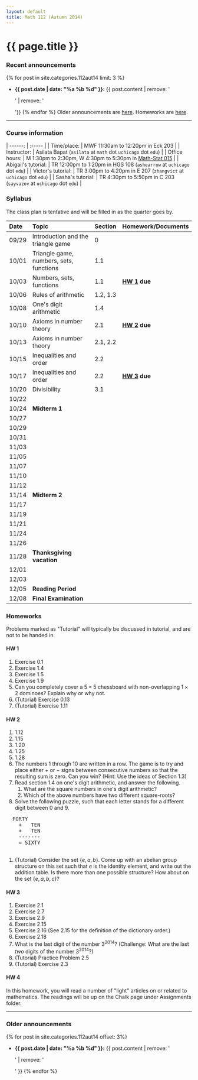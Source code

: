 ```yaml
---
layout: default
title: Math 112 (Autumn 2014)
---
```


# {{ page.title }}

### Recent announcements
{% for post in site.categories.112aut14 limit: 3 %}
* **{{ post.date | date: "%a %b %d" }}:** {{ post.content | remove: '<p>' | remove: '</p>'}}
{% endfor %}
Older announcements are [here](#older-announcements). Homeworks are [here](#homeworks).

----

### Course information

<div class="infotable">

| ------:             | :-----                                                                |
| Time/place:         | MWF 11:30am to 12:20pm in Eck 203                                     |
| Instructor:         | Asilata Bapat (`asilata` at `math` dot `uchicago` dot `edu`)          |
| Office hours:       | M 1:30pm to 2:30pm, W 4:30pm to 5:30pm in [Math-Stat 015][ms]         |
| Abigail's tutorial: | TR 12:00pm to 1:20pm in HGS 108 (`ashearrow` at `uchicago` dot `edu`) |
| Victor's tutorial:  | TR 3:00pm to 4:20pm in E 207 (`zhangvict` at `uchicago` dot `edu`)    |
| Sasha's tutorial:   | TR 4:30pm to 5:50pm in C 203 (`sayvazov` at `uchicago` dot `edu`)     |

[ms]: https://maps.uchicago.edu/?location=Math-Stat+Building

</div>

### Syllabus
The class plan is tentative and will be filled in as the quarter goes by. 

<div class="classplan">

| Date  | Topic                                   |  Section | Homework/Documents    |
| :---  | :---                                    |     :--- | :---                  |
| 09/29 | Introduction and the triangle game      |        0 |                       |
| 10/01 | Triangle game, numbers, sets, functions |      1.1 |                       |
| 10/03 | Numbers, sets, functions                |      1.1 | **[HW 1](#hw-1) due** |
| 10/06 | Rules of arithmetic                     | 1.2, 1.3 |                       |
| 10/08 | One's digit arithmetic                  |      1.4 |                       |
| 10/10 | Axioms in number theory                 |      2.1 | **[HW 2](#hw-2) due** |
| 10/13 | Axioms in number theory                 | 2.1, 2.2 |                       |
| 10/15 | Inequalities and order                  |      2.2 |                       |
| 10/17 | Inequalities and order                  |      2.2 | **[HW 3](#hw-3) due** |
| 10/20 | Divisibility                            |      3.1 |                       |
| 10/22 |                                         |          |                       |
| 10/24 | **Midterm 1**                           |          |                       |
| 10/27 |                                         |          |                       |
| 10/29 |                                         |          |                       |
| 10/31 |                                         |          |                       |
| 11/03 |                                         |          |                       |
| 11/05 |                                         |          |                       |
| 11/07 |                                         |          |                       |
| 11/10 |                                         |          |                       |
| 11/12 |                                         |          |                       |
| 11/14 | **Midterm 2**                           |          |                       |
| 11/17 |                                         |          |                       |
| 11/19 |                                         |          |                       |
| 11/21 |                                         |          |                       |
| 11/24 |                                         |          |                       |
| 11/26 |                                         |          |                       |
| 11/28 | **Thanksgiving vacation**               |          |                       |
| 12/01 |                                         |          |                       |
| 12/03 |                                         |          |                       |
| 12/05 | **Reading Period**                      |          |                       |
| 12/08 | **Final Examination**                   |          |                       |

</div>

### Homeworks
Problems marked as "Tutorial" will typically be discussed in tutorial, and are not to be handed in.

#### HW 1
1. Exercise 0.1
1. Exercise 1.4
1. Exercise 1.5
1. Exercise 1.9
1. Can you completely cover a $5\times 5$ chessboard with non-overlapping $1\times 2$ dominoes? Explain why or why not.
1. (Tutorial) Exercise 0.13
1. (Tutorial) Exercise 1.11

#### HW 2
1. 1.12
1. 1.15
1. 1.20
1. 1.25
1. 1.28
1. The numbers 1 through 10 are written in a row. The game is to try and place either $+$ or $-$ signs between consecutive numbers so that the resulting sum is zero. Can you win? (Hint: Use the ideas of Section 1.3)
1. Read section 1.4 on one's digit arithmetic, and answer the following.
    1. What are the square numbers in one's digit arithmetic?
    1. Which of the above numbers have two different square-roots?
1. Solve the following puzzle, such that each letter stands for a different digit between 0 and 9.  
<pre>
  FORTY
    +   TEN
    +   TEN
    -------
    = SIXTY
    </pre>
1. (Tutorial) Consider the set $\{e, a, b\}$. Come up with an abelian group structure on this set such that $e$ is the identity element, and write out the addition table. Is there more than one possible structure? How about on the set $\{e, a, b, c\}$?

#### HW 3
1. Exercise 2.1
1. Exercise 2.7
1. Exercise 2.9
1. Exercise 2.15
1. Exercise 2.16 (See 2.15 for the definition of the dictionary order.)
1. Exercise 2.18
1. What is the last digit of the number $3^{2014}$? (Challenge: What are the last *two* digits of the number $3^{2014}$?)
1. (Tutorial) Practice Problem 2.5
1. (Tutorial) Exercise 2.3

#### HW 4
In this homework, you will read a number of "light" articles on or related to mathematics. The readings will be up on the Chalk page under Assignments folder.

----
### Older announcements
{% for post in site.categories.112aut14 offset: 3%}
* **{{ post.date | date: "%a %b %d" }}:** {{ post.content | remove: '<p>' | remove: '</p>' }}
{% endfor %}
